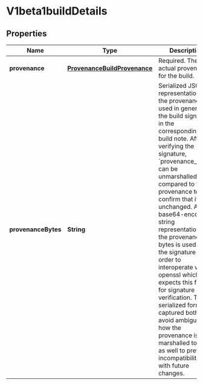 
# V1beta1buildDetails

## Properties
Name | Type | Description | Notes
------------ | ------------- | ------------- | -------------
**provenance** | [**ProvenanceBuildProvenance**](ProvenanceBuildProvenance.md) | Required. The actual provenance for the build. |  [optional]
**provenanceBytes** | **String** | Serialized JSON representation of the provenance, used in generating the build signature in the corresponding build note. After verifying the signature, &#x60;provenance_bytes&#x60; can be unmarshalled and compared to the provenance to confirm that it is unchanged. A base64-encoded string representation of the provenance bytes is used for the signature in order to interoperate with openssl which expects this format for signature verification.  The serialized form is captured both to avoid ambiguity in how the provenance is marshalled to json as well to prevent incompatibilities with future changes. |  [optional]



